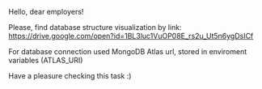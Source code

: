Hello, dear employers! 

Please, find database structure visualization by link:
https://drive.google.com/open?id=1BL3luc1VuOP08E_rs2u_Ut5n6ygDsICf

For database connection used MongoDB Atlas url, stored in enviroment variables (ATLAS_URI)

Have a pleasure checking this task :)